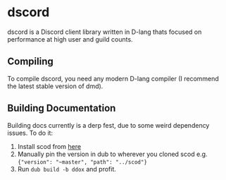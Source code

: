 # dscord
dscord is a Discord client library written in D-lang thats focused on performance at high user and guild counts.

## Compiling
To compile dscord, you need any modern D-lang compiler (I recommend the latest stable version of dmd).

## Building Documentation

Building docs currently is a derp fest, due to some weird dependency issues. To do it:

1. Install scod from [here](https://github.com/b1naryth1ef/scod)
2. Manually pin the version in dub to wherever you cloned scod e.g. `{"version": "~master", "path": "../scod"}`
3. Run `dub build -b ddox` and profit.
